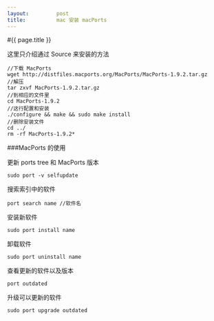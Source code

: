 ```yaml
---
layout:         post
title:          mac 安装 macPorts
---
```

#{{ page.title }}

这里只介绍通过 Source 来安装的方法

    //下载 MacPorts
    wget http://distfiles.macports.org/MacPorts/MacPorts-1.9.2.tar.gz
    //解压
    tar zxvf MacPorts-1.9.2.tar.gz
    //到相应的文件里
    cd MacPorts-1.9.2
    //这行配置和安装
    ./configure && make && sudo make install
    //删除安装文件
    cd ../
    rm -rf MacPorts-1.9.2*

###MacPorts 的使用

更新 ports tree 和 MacPorts 版本
    
    sudo port -v selfupdate

搜索索引中的软件

    port search name //软件名

安装新软件
    
    sudo port install name

卸载软件
        
    sudo port uninstall name

查看更新的软件以及版本

    port outdated

升级可以更新的软件
    
    sudo port upgrade outdated
